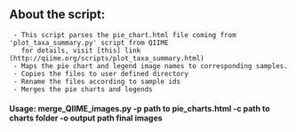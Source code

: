 ## About the script:
     - This script parses the pie_chart.html file coming from 'plot_taxa_summary.py' script from QIIME 
       for details, visit [this] link (http://qiime.org/scripts/plot_taxa_summary.html)
     - Maps the pie chart and legend image names to corresponding samples.
     - Copies the files to user defined directory
     - Rename the files according to sample ids
     - Merges the pie charts and legends   
     
#### Usage: merge_QIIME_images.py -p path to pie_charts.html -c path to charts folder -o output path final images
